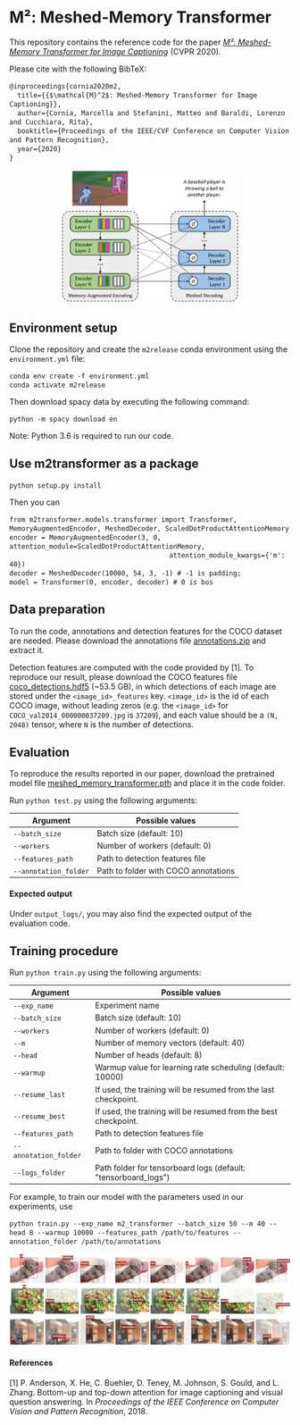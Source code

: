# M²: Meshed-Memory Transformer
This repository contains the reference code for the paper _[M²: Meshed-Memory Transformer for Image Captioning](https://arxiv.org/abs/1912.08226)_ (CVPR 2020).

Please cite with the following BibTeX:

```
@inproceedings{cornia2020m2,
  title={{$\mathcal{M}^2$: Meshed-Memory Transformer for Image Captioning}},
  author={Cornia, Marcella and Stefanini, Matteo and Baraldi, Lorenzo and Cucchiara, Rita},
  booktitle={Proceedings of the IEEE/CVF Conference on Computer Vision and Pattern Recognition},
  year={2020}
}
```
<p align="center">
  <img src="images/m2.png" alt="Meshed-Memory Transformer" width="320"/>
</p>

## Environment setup
Clone the repository and create the `m2release` conda environment using the `environment.yml` file:
```
conda env create -f environment.yml
conda activate m2release
```

Then download spacy data by executing the following command:
```
python -m spacy download en
```

Note: Python 3.6 is required to run our code. 

## Use m2transformer as a package

```
python setup.py install
```

Then you can 
```
from m2transformer.models.transformer import Transformer, MemoryAugmentedEncoder, MeshedDecoder, ScaledDotProductAttentionMemory
encoder = MemoryAugmentedEncoder(3, 0, attention_module=ScaledDotProductAttentionMemory,
                                        attention_module_kwargs={'m': 40})
decoder = MeshedDecoder(10000, 54, 3, -1) # -1 is padding;
model = Transformer(0, encoder, decoder) # 0 is bos
```

## Data preparation
To run the code, annotations and detection features for the COCO dataset are needed. Please download the annotations file [annotations.zip](https://drive.google.com/file/d/1i8mqKFKhqvBr8kEp3DbIh9-9UNAfKGmE/view?usp=sharing) and extract it.

Detection features are computed with the code provided by [1]. To reproduce our result, please download the COCO features file [coco_detections.hdf5](https://drive.google.com/open?id=1MV6dSnqViQfyvgyHrmAT_lLpFbkzp3mx) (~53.5 GB), in which detections of each image are stored under the `<image_id>_features` key. `<image_id>` is the id of each COCO image, without leading zeros (e.g. the `<image_id>` for `COCO_val2014_000000037209.jpg` is `37209`), and each value should be a `(N, 2048)` tensor, where `N` is the number of detections. 


## Evaluation
To reproduce the results reported in our paper, download the pretrained model file [meshed_memory_transformer.pth](https://drive.google.com/file/d/1naUSnVqXSMIdoiNz_fjqKwh9tXF7x8Nx/view?usp=sharing) and place it in the code folder.

Run `python test.py` using the following arguments:

| Argument | Possible values |
|------|------|
| `--batch_size` | Batch size (default: 10) |
| `--workers` | Number of workers (default: 0) |
| `--features_path` | Path to detection features file |
| `--annotation_folder` | Path to folder with COCO annotations |

#### Expected output
Under `output_logs/`, you may also find the expected output of the evaluation code.


## Training procedure
Run `python train.py` using the following arguments:

| Argument | Possible values |
|------|------|
| `--exp_name` | Experiment name|
| `--batch_size` | Batch size (default: 10) |
| `--workers` | Number of workers (default: 0) |
| `--m` | Number of memory vectors (default: 40) |
| `--head` | Number of heads (default: 8) |
| `--warmup` | Warmup value for learning rate scheduling (default: 10000) |
| `--resume_last` | If used, the training will be resumed from the last checkpoint. |
| `--resume_best` | If used, the training will be resumed from the best checkpoint. |
| `--features_path` | Path to detection features file |
| `--annotation_folder` | Path to folder with COCO annotations |
| `--logs_folder` | Path folder for tensorboard logs (default: "tensorboard_logs")|

For example, to train our model with the parameters used in our experiments, use
```
python train.py --exp_name m2_transformer --batch_size 50 --m 40 --head 8 --warmup 10000 --features_path /path/to/features --annotation_folder /path/to/annotations
```

<p align="center">
  <img src="images/results.png" alt="Sample Results" width="850"/>
</p>

#### References
[1] P. Anderson, X. He, C. Buehler, D. Teney, M. Johnson, S. Gould, and L. Zhang. Bottom-up and top-down attention for image captioning and visual question answering. In _Proceedings of the IEEE Conference on Computer Vision and Pattern Recognition_, 2018.
